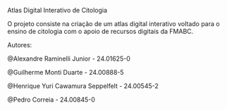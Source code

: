 Atlas Digital Interativo de Citologia

O projeto consiste na criação de um atlas digital interativo voltado para o ensino de citologia com o apoio de recursos digitais da FMABC.

Autores:

@Alexandre Raminelli Junior - 24.01625-0

@Guilherme Monti Duarte - 24.00888-5

@Henrique Yuri Cawamura Seppelfelt - 24.00545-2

@Pedro Correia - 24.00845-0
